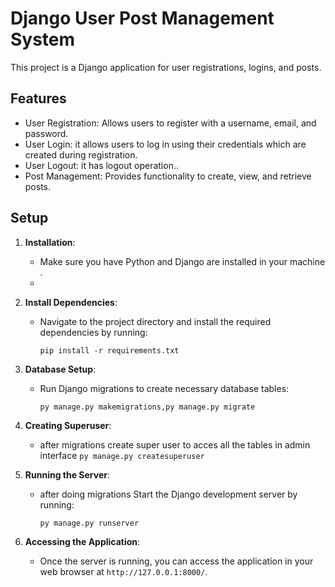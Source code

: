 # Django User Post Management System

This project is a  Django application for  user registrations, logins, and posts.

## Features

- User Registration: Allows users to register with a username, email, and password.
- User Login: it allows users to log in using their credentials which are created during registration.
- User Logout: it has logout operation..
- Post Management: Provides functionality to create, view, and retrieve posts.

## Setup

1. **Installation**:
   - Make sure you have Python and Django are installed in your machine .
   -
2. **Install Dependencies**:
   - Navigate to the project directory and install the required dependencies by running:
     ```
     pip install -r requirements.txt
     ```

3. **Database Setup**:
   - Run Django migrations to create necessary database tables:
     ```
     py manage.py makemigrations,py manage.py migrate
	 
3. **Creating Superuser**:
	- after migrations create super user to acces all the tables in admin interface
	```py manage.py createsuperuser```

4. **Running the Server**:
   - after doing migrations Start the Django development server by running:
     ```
     py manage.py runserver
     ```

5. **Accessing the Application**:
   - Once the server is running, you can access the application in your web browser at `http://127.0.0.1:8000/`.


